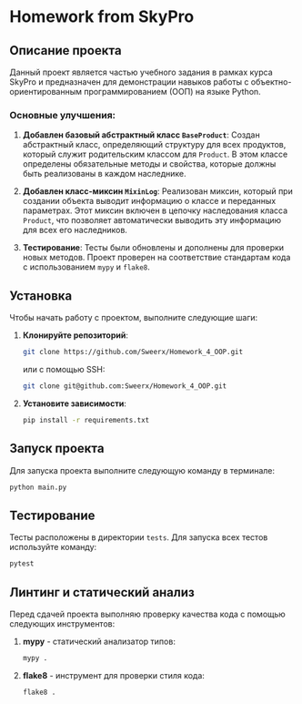 
# Homework from SkyPro

## Описание проекта

Данный проект является частью учебного задания в рамках курса SkyPro и предназначен для демонстрации навыков работы с объектно-ориентированным 
программированием (ООП) на языке Python.

### Основные улучшения:
1. **Добавлен базовый абстрактный класс `BaseProduct`**: Создан абстрактный класс, определяющий структуру для всех продуктов, который служит родительским классом для `Product`. В этом классе определены обязательные методы и свойства, которые должны быть реализованы в каждом наследнике.

2. **Добавлен класс-миксин `MixinLog`**: Реализован миксин, который при создании объекта выводит информацию о классе и переданных параметрах. Этот миксин включен в цепочку наследования класса `Product`, что позволяет автоматически выводить эту информацию для всех его наследников.

3. **Тестирование**: Тесты были обновлены и дополнены для проверки новых методов. Проект проверен на соответствие стандартам кода с использованием `mypy` и `flake8`.


## Установка

Чтобы начать работу с проектом, выполните следующие шаги:

1. **Клонируйте репозиторий**:
   ```bash
   git clone https://github.com/Sweerx/Homework_4_OOP.git
   ```
   или с помощью SSH:
   ```bash
   git clone git@github.com:Sweerx/Homework_4_OOP.git
   ```

2. **Установите зависимости**:
   ```bash
   pip install -r requirements.txt
   ```

## Запуск проекта

Для запуска проекта выполните следующую команду в терминале:

```bash
python main.py
```

## Тестирование

Тесты расположены в директории `tests`. Для запуска всех тестов используйте команду:

```bash
pytest
```

## Линтинг и статический анализ

Перед сдачей проекта выполняю проверку качества кода с помощью следующих инструментов:

1. **mypy** - статический анализатор типов:
   ```bash
   mypy .
   ```

2. **flake8** - инструмент для проверки стиля кода:
   ```bash
   flake8 .
   ```
